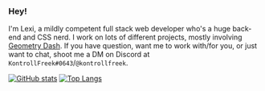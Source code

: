 ### Hey!
I'm Lexi, a mildly competent full stack web developer who's a huge back-end and CSS nerd.
I work on lots of different projects, mostly involving [Geometry Dash](https://geometrydashcontent.com/).
If you have question, want me to work with/for you, or just want to chat, shoot me a DM on Discord at `KontrollFreek#0643`/`@kontrollfreek`.

[![GitHub stats](https://github-readme-stats.vercel.app/api?username=kontrollfreek&show_icons=true&theme=dracula)](https://github.com/anuraghazra/github-readme-stats) [![Top Langs](https://github-readme-stats.vercel.app/api/top-langs/?username=kontrollfreek&show_icons=true&theme=dracula)](https://github.com/anuraghazra/github-readme-stats)
